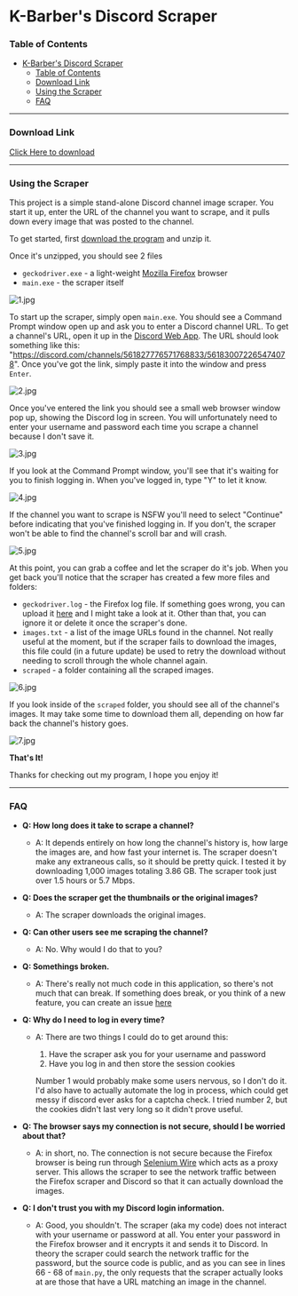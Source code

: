 # K-Barber's Discord Scraper

### Table of Contents

- [K-Barber's Discord Scraper](#k-barber's-discord-scraper)
  - [Table of Contents](#table-of-contents)
  - [Download Link](#download-link)
  - [Using the Scraper](#using-the-scraper)
  - [FAQ](#faq)

-----

### Download Link

[Click Here to download](https://github.com/k-barber/discord_scraper/releases/download/V1.0/K-Barber_Discord_Scraper.zip)

-----

### Using the Scraper

This project is a simple stand-alone Discord channel image scraper. You start it up, enter the URL of the channel you want to scrape, and it pulls down every image that was posted to the channel.

To get started, first [download the program](https://github.com/k-barber/discord_scraper/releases/download/V1.0/K-Barber_Discord_Scraper.zip) and unzip it.

Once it's unzipped, you should see 2 files

- `geckodriver.exe` - a light-weight [Mozilla Firefox](https://github.com/mozilla/geckodriver) browser
- `main.exe` - the scraper itself

![1.jpg](https://raw.githubusercontent.com/k-barber/discord_scraper/main/readme_images/1.jpg)



To start up the scraper, simply open `main.exe`. You should see a Command Prompt window open up and ask you to enter a Discord channel URL. To get a channel's URL, open it up in the [Discord Web App](https://discord.com/app). The URL should look something like this: "https://discord.com/channels/561827776571768833/561830072265474078". Once you've got the link, simply paste it into the window and press `Enter`. 

![2.jpg](https://raw.githubusercontent.com/k-barber/discord_scraper/main/readme_images/2.jpg)

Once you've entered the link you should see a small web browser window pop up, showing the Discord log in screen. You will unfortunately need to enter your username and password each time you scrape a channel because I don't save it.

![3.jpg](https://raw.githubusercontent.com/k-barber/discord_scraper/main/readme_images/3.jpg)

If you look at the Command Prompt window, you'll see that it's waiting for you to finish logging in. When you've logged in, type "Y" to let it know.

![4.jpg](https://raw.githubusercontent.com/k-barber/discord_scraper/main/readme_images/4.jpg)

If the channel you want to scrape is NSFW you'll need to select "Continue" before indicating that you've finished logging in. If you don't, the scraper won't be able to find the channel's scroll bar and will crash.

![5.jpg](https://raw.githubusercontent.com/k-barber/discord_scraper/main/readme_images/5.jpg)

At this point, you can grab a coffee and let the scraper do it's job. When you get back you'll notice that the scraper has created a few more files and folders:

- `geckodriver.log` - the Firefox log file. If something goes wrong, you can upload it [here](https://github.com/k-barber/discord_scraper/issues) and I might take a look at it. Other than that, you can ignore it or delete it once the scraper's done.
- `images.txt` - a list of the image URLs found in the channel. Not really useful at the moment, but if the scraper fails to download the images, this file could (in a future update) be used to retry the download without needing to scroll through the whole channel again.
- `scraped` - a folder containing all the scraped images.

![6.jpg](https://raw.githubusercontent.com/k-barber/discord_scraper/main/readme_images/6.jpg)

If you look inside of the `scraped` folder, you should see all of the channel's images. It may take some time to download them all, depending on how far back the channel's history goes.

![7.jpg](https://raw.githubusercontent.com/k-barber/discord_scraper/main/readme_images/7.jpg)



**That's It!**

Thanks for checking out my program, I hope you enjoy it!



-----

### FAQ

- **Q: How long does it take to scrape a channel?**

  - A: It depends entirely on how long the channel's history is, how large the images are, and how fast your internet is. The scraper doesn't make any extraneous calls, so it should be pretty quick. I tested it by downloading 1,000 images totaling 3.86 GB. The scraper took just over 1.5 hours or 5.7 Mbps.

- **Q: Does the scraper get the thumbnails or the original images?**

  - A: The scraper downloads the original images.

- **Q: Can other users see me scraping the channel?**

  - A: No. Why would I do that to you?

- **Q: Somethings broken.**

  - A: There's really not much code in this application, so there's not much that can break. If something does break, or you think of a new feature, you can create an issue [here](https://github.com/k-barber/discord_scraper/issues)

- **Q: Why do I need to log in every time?**

  - A: There are two things I could do to get around this:

    1. Have the scraper ask you for your username and password
    2. Have you log in and then store the session cookies

    Number 1 would probably make some users nervous, so I don't do it. I'd also have to actually automate the log in process, which could get messy if discord ever asks for a captcha check. I tried number 2, but the cookies didn't last very long so it didn't prove useful.

- **Q: The browser says my connection is not secure, should I be worried about that?**

  - A: in short, no. The connection is not secure because the Firefox browser is being run through [Selenium Wire](https://pypi.org/project/selenium-wire/) which acts as a proxy server. This allows the scraper to see the network traffic between the Firefox scraper and Discord so that it can actually download the images.

- **Q: I don't trust you with my Discord login information.**

  - A: Good, you shouldn't. The scraper (aka my code) does not interact with your username or password at all. You enter your password in the Firefox browser and it encrypts it and sends it to Discord. In theory the scraper could search the network traffic for the password, but the source code is public, and as you can see in lines 66 - 68 of `main.py`, the only requests that the scraper actually looks at are those that have a URL matching an image in the channel.